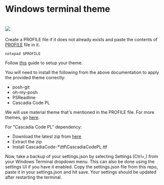 # Windows terminal theme

# ![](https://encrypted-tbn0.gstatic.com/images?q=tbn:ANd9GcTzH2tRzADePJGqGeir-NDrKF96YIw8S_Xl6w&usqp=CAU)


Create a PROFILE file if it does not already exists and paste the contents of [PROFILE](https://github.com/Naman1997/Terminal-themes/blob/main/Windows/PROFILE) file in it.
```
notepad $PROFILE
```


Follow [this](https://docs.microsoft.com/en-us/windows/terminal/tutorials/powerline-setup) guide to setup your theme.


You will need to install the following from the above documentation to apply the provided theme correctly:
- posh-git
- oh-my-posh
- PSReadline
- Cascadia Code PL

We will use material theme that's mentioned in the PROFILE file. For more themes, go [here](https://github.com/JanDeDobbeleer/oh-my-posh/tree/main/themes).


For "Cascadia Code PL" dependency:
- Download the latest zip from [here](https://github.com/microsoft/cascadia-code/releases)
- Extract the zip
- Install CascadiaCode-*\ttf\CascadiaCodePL.ttf


Now, take a backup of your settings.json by selecting Settings (Ctrl+,) from your Windows Terminal dropdown menu. This can also be done using the settings UI if you have it enabled. Copy the settings.json file from this repo, paste it in your settings.json and hit save. Your settings should be updated after restarting the terminal.
